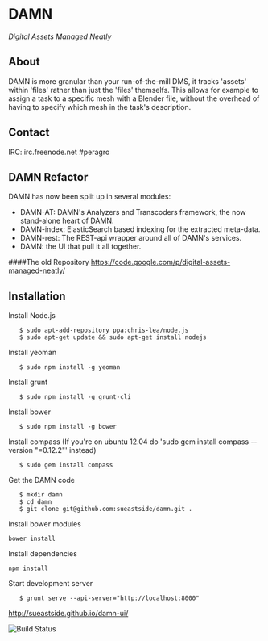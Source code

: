 DAMN
====

*Digital Assets Managed Neatly*

About
-----
DAMN is more granular than your run-of-the-mill DMS, it tracks 'assets' within 'files' rather than just the 'files' themselfs. This allows for example to assign a task to a specific mesh with a Blender file, without the overhead of having to specify which mesh in the task's description.

Contact
--------
IRC: irc.freenode.net #peragro


DAMN Refactor
-------------
DAMN has now been split up in several modules:
 
 * DAMN-AT: DAMN's Analyzers and Transcoders framework, the now stand-alone heart of DAMN.
 * DAMN-index: ElasticSearch based indexing for the extracted meta-data.
 * DAMN-rest: The REST-api wrapper around all of DAMN's services.
 * DAMN: the UI that pull it all together.



####The old Repository
https://code.google.com/p/digital-assets-managed-neatly/


Installation
-----

 Install Node.js
 ```
	$ sudo apt-add-repository ppa:chris-lea/node.js
	$ sudo apt-get update && sudo apt-get install nodejs
 ```
 Install yeoman
 ```
	$ sudo npm install -g yeoman
 ```
 Install grunt
 ```
	$ sudo npm install -g grunt-cli
 ```
 Install bower
 ```
	$ sudo npm install -g bower
 ```
 Install compass (If you're on ubuntu 12.04 do 'sudo gem install compass --version "=0.12.2"' instead)
 ```
	$ sudo gem install compass
 ```
 Get the DAMN code
 ```
	$ mkdir damn
	$ cd damn
	$ git clone git@github.com:sueastside/damn.git .
 ```
 Install bower modules
 ```
 bower install
 ```
 Install dependencies
 ```
 npm install
 ```
 Start development server
 ```
	$ grunt serve --api-server="http://localhost:8000"
 ```
 
 http://sueastside.github.io/damn-ui/
 
![Build Status](https://api.travis-ci.org/sueastside/damn-ui.png)
